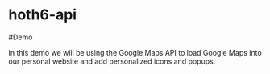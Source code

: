 # hoth6-api

#Demo

In this demo we will be using the Google Maps API to load Google Maps into our personal website and add personalized icons and popups. 
